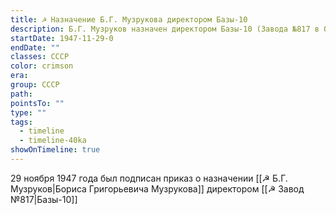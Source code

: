 ```yaml
---
title: ☭ Назначение Б.Г. Музрукова директором Базы-10
description: Б.Г. Музруков назначен директором Базы-10 (Завода №817 в Озерске)
startDate: 1947-11-29-0
endDate: ""
classes: СССР
color: crimson
era: 
group: СССР
path: 
pointsTo: ""
type: ""
tags:
  - timeline
  - timeline-40ka
showOnTimeline: true
---
```


29 ноября 1947 года был подписан приказ о назначении [[☭ Б.Г. Музруков|Бориса Григорьевича Музрукова]] директором [[☭ Завод №817|Базы-10]]

